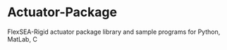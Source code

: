 # Actuator-Package
FlexSEA-Rigid actuator package library and sample programs for Python, MatLab, C
